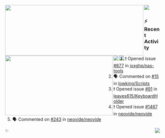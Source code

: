 <p>
  <p>
  <img align="left" width="450" height="165" src="https://github-readme-stats.vercel.app/api?username=lowking&bg_color=0D1116&theme=synthwave&show_icons=true&hide_border=true&line_height=20&title_color=4E7C65&icon_color=555&show_owner=true&text_color=777&count_private=true"/>
  </p>
  <p>
  <img align="left" width="350" height="195" src="https://github-readme-stats.vercel.app/api/top-langs/?layout=compact&username=lowking&bg_color=0D1116&theme=synthwave&show_icons=true&hide_border=true&line_height=20&title_color=4E7C65&icon_color=555&show_owner=true&text_color=777&hide&langs_count=4"/>
  </p>
  <p>
    <a align="left" href="https://t.me/Violettoy_bot"><img src="https://img.shields.io/badge/Telegram-%2352A4DB.svg?&style=social&logo=telegram&logoColor=white" /></a>&nbsp;&nbsp;
    <img align="left" src="https://github.com/lowking/lowking/workflows/Waka%20Readme/badge.svg" />&nbsp;&nbsp;
    <img align="left" src="https://github.com/lowking/lowking/workflows/Activity%20Readme/badge.svg" />
  </p>
</p>

### :zap: Recent Activity

<!--START_SECTION:activity-->
1. ❗️ Opened issue [#877](https://github.com/jxxghp/nas-tools/issues/877) in [jxxghp/nas-tools](https://github.com/jxxghp/nas-tools)
2. 🗣 Commented on [#15](https://github.com/lowking/Scripts/issues/15) in [lowking/Scripts](https://github.com/lowking/Scripts)
3. ❗️ Opened issue [#91](https://github.com/leaves615/KeyboardHolder/issues/91) in [leaves615/KeyboardHolder](https://github.com/leaves615/KeyboardHolder)
4. ❗️ Opened issue [#1467](https://github.com/neovide/neovide/issues/1467) in [neovide/neovide](https://github.com/neovide/neovide)
5. 🗣 Commented on [#243](https://github.com/neovide/neovide/issues/243) in [neovide/neovide](https://github.com/neovide/neovide)
<!--END_SECTION:activity-->

✨<img align="right" src="http://profile-counter.glitch.me/lowking/count.svg"/>
